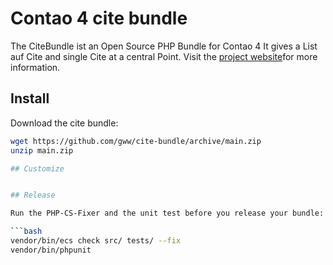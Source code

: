 # Contao 4 cite bundle

The CiteBundle ist an Open Source PHP Bundle for Contao 4
It gives a List auf Cite and single Cite at a central Point.
Visit the [project website][1]for more information.

## Install

Download the cite bundle:

```bash
wget https://github.com/gww/cite-bundle/archive/main.zip
unzip main.zip

## Customize


## Release

Run the PHP-CS-Fixer and the unit test before you release your bundle:

```bash
vendor/bin/ecs check src/ tests/ --fix
vendor/bin/phpunit
```

[1]: https://contao.org
[2]: https://docs.contao.org/dev/framework/manager-plugin/#the-bundleplugininterface
[3]: https://gipp-weltweit.de/cite-bundle
